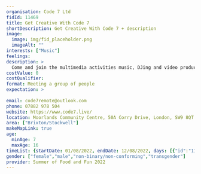 ```yaml
---
organisation: Code 7 Ltd
fidId: 11469
title: Get Creative With Code 7
shortDescription: Get Creative With Code 7 + description
image:
  image: img/fid_placeholder.png
  imageAlt: ""
interests: ["Music"]
feelings:
description: >
  Come and join the multimedia activities music, DJing and video production. Creative games, workshops, arts and crafts, painting, tie die and cookery. All other creative activities like paper mache. Take part in wellbeing exercises, physical activities, sports and much more.
costValue: 0
costQualifier: 
format: Meeting a group of people
expectation: >
  
email: code7remote@outlook.com
phone: 07882 978 504
website: https://www.code7.live/
location: Moorlands Community Centre, 50A Corry Drive, London, SW9 8QT
area: ["Brixton/Stockwell"]
makeMapLink: true
age:
  minAge: 7
  maxAge: 16
timeList: {startDate: 01/08/2022, endDate: 12/08/2022, days: [{"id":"11469","fis_provider_name":"Get Creative With Code 7","day":"Monday","start_time":"4:00 PM","end_time":"6:00 PM"},{"id":"11469","fis_provider_name":"Get Creative With Code 7","day":"Tuesday","start_time":"4:00 PM","end_time":"6:00 PM"},{"id":"11469","fis_provider_name":"Get Creative With Code 7","day":"Wednesday","start_time":"4:00 PM","end_time":"6:00 PM"},{"id":"11469","fis_provider_name":"Get Creative With Code 7","day":"Thursday","start_time":"4:00 PM","end_time":"6:00 PM"},{"id":"11469","fis_provider_name":"Get Creative With Code 7","day":"Friday","start_time":"4:00 PM","end_time":"6:00 PM"}] }
gender: ["female","male","non-binary/non-conforming","transgender"]
provider: Summer of Food and Fun 2022
---
```


